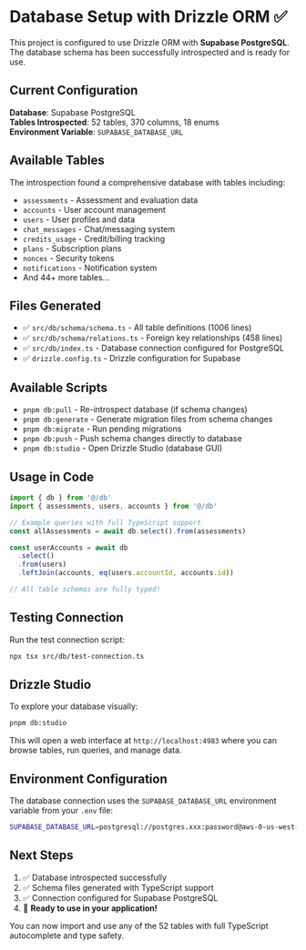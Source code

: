 # Database Setup with Drizzle ORM ✅

This project is configured to use Drizzle ORM with **Supabase PostgreSQL**. The database schema has been successfully introspected and is ready for use.

## Current Configuration

**Database**: Supabase PostgreSQL  
**Tables Introspected**: 52 tables, 370 columns, 18 enums  
**Environment Variable**: `SUPABASE_DATABASE_URL`

## Available Tables

The introspection found a comprehensive database with tables including:
- `assessments` - Assessment and evaluation data
- `accounts` - User account management
- `users` - User profiles and data
- `chat_messages` - Chat/messaging system
- `credits_usage` - Credit/billing tracking
- `plans` - Subscription plans
- `nonces` - Security tokens
- `notifications` - Notification system
- And 44+ more tables...

## Files Generated

- ✅ `src/db/schema/schema.ts` - All table definitions (1006 lines)
- ✅ `src/db/schema/relations.ts` - Foreign key relationships (458 lines)
- ✅ `src/db/index.ts` - Database connection configured for PostgreSQL
- ✅ `drizzle.config.ts` - Drizzle configuration for Supabase

## Available Scripts

- `pnpm db:pull` - Re-introspect database (if schema changes)
- `pnpm db:generate` - Generate migration files from schema changes
- `pnpm db:migrate` - Run pending migrations
- `pnpm db:push` - Push schema changes directly to database
- `pnpm db:studio` - Open Drizzle Studio (database GUI)

## Usage in Code

```typescript
import { db } from '@/db'
import { assessments, users, accounts } from '@/db'

// Example queries with full TypeScript support
const allAssessments = await db.select().from(assessments)

const userAccounts = await db
  .select()
  .from(users)
  .leftJoin(accounts, eq(users.accountId, accounts.id))

// All table schemas are fully typed!
```

## Testing Connection

Run the test connection script:
```bash
npx tsx src/db/test-connection.ts
```

## Drizzle Studio

To explore your database visually:
```bash
pnpm db:studio
```

This will open a web interface at `http://localhost:4983` where you can browse tables, run queries, and manage data.

## Environment Configuration

The database connection uses the `SUPABASE_DATABASE_URL` environment variable from your `.env` file:
```bash
SUPABASE_DATABASE_URL=postgresql://postgres.xxx:password@aws-0-us-west-1.pooler.supabase.com:6543/postgres
```

## Next Steps

1. ✅ Database introspected successfully
2. ✅ Schema files generated with TypeScript support
3. ✅ Connection configured for Supabase PostgreSQL
4. 🚀 **Ready to use in your application!**

You can now import and use any of the 52 tables with full TypeScript autocomplete and type safety. 